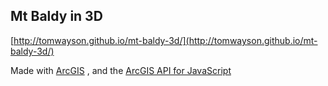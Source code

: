 ##  Mt Baldy in 3D

[http://tomwayson.github.io/mt-baldy-3d/](http://tomwayson.github.io/mt-baldy-3d/) <!-- .element: target="_blank" -->

Made with [ArcGIS](http://arcgis.com) <!-- .element: target="_blank" -->, and the [ArcGIS API for JavaScript](http://developers.arcgis.com/javascript) <!-- .element: target="_blank" -->
